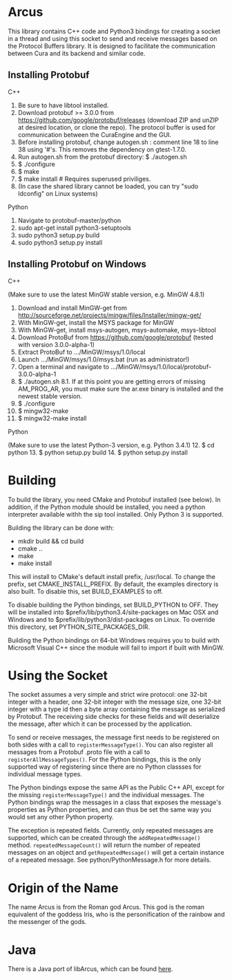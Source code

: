 Arcus
=====

This library contains C++ code and Python3 bindings for creating a socket in a thread
and using this socket to send and receive messages based on the Protocol Buffers
library. It is designed to facilitate the communication between Cura and its
backend and similar code.

Installing Protobuf
-------------------
C++

1. Be sure to have libtool installed.
2. Download protobuf >= 3.0.0 from https://github.com/google/protobuf/releases (download ZIP and unZIP at desired location, or clone the repo). The protocol buffer is used for communication between the CuraEngine and the GUI.
3. Before installing protobuf, change autogen.sh : comment line 18 to line 38 using '#'s. This removes the dependency on gtest-1.7.0.
4. Run autogen.sh from the protobuf directory: 
   $ ./autogen.sh
5. $ ./configure
6. $ make
7. $ make install     # Requires superused priviliges.
8. (In case the shared library cannot be loaded, you can try "sudo ldconfig" on Linux systems)

Python

1. Navigate to protobuf-master/python
2. sudo apt-get install python3-setuptools
3. sudo python3 setup.py build 
4. sudo python3 setup.py install

Installing Protobuf on Windows
------------------------------
C++

(Make sure to use the latest MinGW stable version, e.g. MinGW 4.8.1)

1. Download and install MinGW-get from http://sourceforge.net/projects/mingw/files/Installer/mingw-get/
2. With MinGW-get, install the MSYS package for MinGW
3. With MinGW-get, install msys-autogen, msys-automake, msys-libtool
4. Download ProtoBuf from https://github.com/google/protobuf (tested with version 3.0.0-alpha-1)
5. Extract ProtoBuf to .../MinGW/msys/1.0/local
6. Launch .../MinGW/msys/1.0/msys.bat (run as administrator!)
7. Open a terminal and navigate to .../MinGW/msys/1.0/local/protobuf-3.0.0-alpha-1
8. $ ./autogen.sh
	8.1. If at this point you are getting errors of missing AM_PROG_AR, you must make sure the ar.exe binary is installed and the newest stable version.
9. $ ./configure
10. $ mingw32-make
11. $ mingw32-make install

Python

(Make sure to use the latest Python-3 version, e.g. Python 3.4.1)
12. $ cd python
13. $ python setup.py build
14. $ python setup.py install

Building
========

To build the library, you need CMake and Protobuf installed (see below). In addition, if the
Python module should be installed, you need a python interpreter available withh the sip tool
installed. Only Python 3 is supported.

Building the library can be done with:

- mkdir build && cd build
- cmake ..
- make
- make install

This will install to CMake's default install prefix, /usr/local. To change the
prefix, set CMAKE_INSTALL_PREFIX. By default, the examples directory is also built.
To disable this, set BUILD_EXAMPLES to off.

To disable building the Python bindings, set BUILD_PYTHON to OFF. They will be installed
into $prefix/lib/python3.4/site-packages on Mac OSX and Windows and to 
$prefix/lib/python3/dist-packages on Linux. To override this directory, set 
PYTHON_SITE_PACKAGES_DIR.

Building the Python bindings on 64-bit Windows requires you to build with Microsoft Visual
C++ since the module will fail to import if built with MinGW.

Using the Socket
================

The socket assumes a very simple and strict wire protocol: one 32-bit integer with
a header, one 32-bit integer with the message size, one 32-bit integer with a type id
then a byte array containing the message as serialized by Protobuf. The receiving side
checks for these fields and will deserialize the message, after which it can be processed 
by the application.

To send or receive messages, the message first needs to be registered on both sides with 
a call to `registerMessageType()`. You can also register all messages from a Protobuf 
 .proto file with a call to `registerAllMessageTypes()`. For the Python bindings, this 
is the only supported way of registering since there are no Python classses for 
individual message types.

The Python bindings expose the same API as the Public C++ API, except for the missing
`registerMessageType()` and the individual messages. The Python bindings wrap the
messages in a class that exposes the message's properties as Python properties, and
can thus be set the same way you would set any other Python property. 

The exception is repeated fields. Currently, only repeated messages are supported, which
can be created through the `addRepeatedMessage()` method. `repeatedMessageCount()` will
return the number of repeated messages on an object and `getRepeatedMessage()` will get
a certain instance of a repeated message. See python/PythonMessage.h for more details.

Origin of the Name
==================

The name Arcus is from the Roman god Arcus. This god is the roman equivalent of
the goddess Iris, who is the personification of the rainbow and the messenger
of the gods.

Java
====
There is a Java port of libArcus, which can be found [here](https://github.com/Ocarthon/libArcus-Java).
